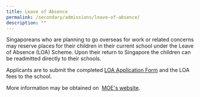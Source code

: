 ```yaml
---
title: Leave of Absence
permalink: /secondary/admissions/leave-of-absence/
description: ""
---
```

Singaporeans who are planning to go overseas for work or related concerns may reserve places for their children in their current school under the Leave of Absence (LOA) Scheme. Upon their return to Singapore the children can be readmitted directly to their schools.

  

Applicants are to submit the completed [LOA Application Form](https://form.gov.sg/60bf0246e8a2a4001614f01d) and the LOA fees to the school.

  

More information may be obtained on  [MOE's website](https://www.moe.gov.sg/returning-singaporeans).
